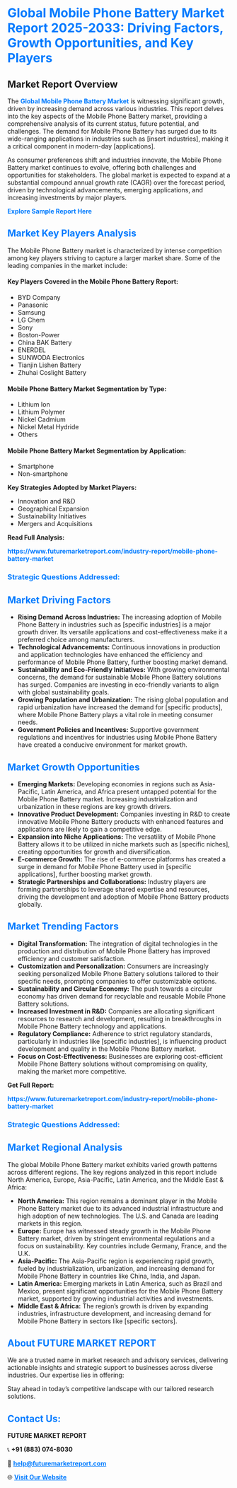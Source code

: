 <h1 style="color: #007BFF;">Global Mobile Phone Battery Market Report 2025-2033: Driving Factors, Growth Opportunities, and Key Players</h1>

<section id="overview">
<h2>Market Report Overview</h2>
<p>The <a href="https://www.futuremarketreport.com/industry-report/mobile-phone-battery-market" style="color: #007BFF; text-decoration: none;"><strong>Global Mobile Phone Battery Market</strong></a> is witnessing significant growth, driven by increasing demand across various industries. This report delves into the key aspects of the Mobile Phone Battery market, providing a comprehensive analysis of its current status, future potential, and challenges. The demand for Mobile Phone Battery has surged due to its wide-ranging applications in industries such as [insert industries], making it a critical component in modern-day [applications].</p>
<p>As consumer preferences shift and industries innovate, the Mobile Phone Battery market continues to evolve, offering both challenges and opportunities for stakeholders. The global market is expected to expand at a substantial compound annual growth rate (CAGR) over the forecast period, driven by technological advancements, emerging applications, and increasing investments by major players.</p>
</section>

<section id="overview">
<p><a href="https://www.futuremarketreport.com/request-sample/reportId=90321" style="color: #007BFF; text-decoration: none;"><strong>Explore Sample Report Here</strong></a></p>
</section>

<section id="key-players">
<h2 style="color: #007BFF;">Market Key Players Analysis</h2>
<p>The Mobile Phone Battery market is characterized by intense competition among key players striving to capture a larger market share. Some of the leading companies in the market include:</p>
<h4>Key Players Covered in the Mobile Phone Battery Report:</h4>
<ul><li>BYD Company</li><li>Panasonic</li><li>Samsung</li><li>LG Chem</li><li>Sony</li><li>Boston-Power</li><li>China BAK Battery</li><li>ENERDEL</li><li>SUNWODA Electronics</li><li>Tianjin Lishen Battery</li><li>Zhuhai Coslight Battery</li></ul>
<h4>Mobile Phone Battery Market Segmentation by Type:</h4>
<ul><li>Lithium Ion</li><li>Lithium Polymer</li><li>Nickel Cadmium</li><li>Nickel Metal Hydride</li><li>Others</li></ul>

<h4>Mobile Phone Battery Market Segmentation by Application:</h4>
<ul><li>Smartphone</li><li>Non-smartphone</li></ul>
<p><strong>Key Strategies Adopted by Market Players:</strong></p>
<ul>
<li>Innovation and R&D</li>
<li>Geographical Expansion</li>
<li>Sustainability Initiatives</li>
<li>Mergers and Acquisitions</li>
</ul>
</section>

<section>
<p><strong>Read Full Analysis: </strong></p><a href="https://www.futuremarketreport.com/industry-report/mobile-phone-battery-market" style="color: #007BFF; text-decoration: none;"><strong>https://www.futuremarketreport.com/industry-report/mobile-phone-battery-market</strong></a>
<h3 style="color: #007BFF;">Strategic Questions Addressed:</h3>
</section>

<section id="driving-factors">
<h2 style="color: #007BFF;">Market Driving Factors</h2>
<ul>
<li><strong>Rising Demand Across Industries:</strong> The increasing adoption of Mobile Phone Battery in industries such as [specific industries] is a major growth driver. Its versatile applications and cost-effectiveness make it a preferred choice among manufacturers.</li>
<li><strong>Technological Advancements:</strong> Continuous innovations in production and application technologies have enhanced the efficiency and performance of Mobile Phone Battery, further boosting market demand.</li>
<li><strong>Sustainability and Eco-Friendly Initiatives:</strong> With growing environmental concerns, the demand for sustainable Mobile Phone Battery solutions has surged. Companies are investing in eco-friendly variants to align with global sustainability goals.</li>
<li><strong>Growing Population and Urbanization:</strong> The rising global population and rapid urbanization have increased the demand for [specific products], where Mobile Phone Battery plays a vital role in meeting consumer needs.</li>
<li><strong>Government Policies and Incentives:</strong> Supportive government regulations and incentives for industries using Mobile Phone Battery have created a conducive environment for market growth.</li>
</ul>
</section>

<section id="growth-opportunities">
<h2 style="color: #007BFF;">Market Growth Opportunities</h2>
<ul>
<li><strong>Emerging Markets:</strong> Developing economies in regions such as Asia-Pacific, Latin America, and Africa present untapped potential for the Mobile Phone Battery market. Increasing industrialization and urbanization in these regions are key growth drivers.</li>
<li><strong>Innovative Product Development:</strong> Companies investing in R&D to create innovative Mobile Phone Battery products with enhanced features and applications are likely to gain a competitive edge.</li>
<li><strong>Expansion into Niche Applications:</strong> The versatility of Mobile Phone Battery allows it to be utilized in niche markets such as [specific niches], creating opportunities for growth and diversification.</li>
<li><strong>E-commerce Growth:</strong> The rise of e-commerce platforms has created a surge in demand for Mobile Phone Battery used in [specific applications], further boosting market growth.</li>
<li><strong>Strategic Partnerships and Collaborations:</strong> Industry players are forming partnerships to leverage shared expertise and resources, driving the development and adoption of Mobile Phone Battery products globally.</li>
</ul>
</section>

<section id="trending-factors">
<h2 style="color: #007BFF;">Market Trending Factors</h2>
<ul>
<li><strong>Digital Transformation:</strong> The integration of digital technologies in the production and distribution of Mobile Phone Battery has improved efficiency and customer satisfaction.</li>
<li><strong>Customization and Personalization:</strong> Consumers are increasingly seeking personalized Mobile Phone Battery solutions tailored to their specific needs, prompting companies to offer customizable options.</li>
<li><strong>Sustainability and Circular Economy:</strong> The push towards a circular economy has driven demand for recyclable and reusable Mobile Phone Battery solutions.</li>
<li><strong>Increased Investment in R&D:</strong> Companies are allocating significant resources to research and development, resulting in breakthroughs in Mobile Phone Battery technology and applications.</li>
<li><strong>Regulatory Compliance:</strong> Adherence to strict regulatory standards, particularly in industries like [specific industries], is influencing product development and quality in the Mobile Phone Battery market.</li>
<li><strong>Focus on Cost-Effectiveness:</strong> Businesses are exploring cost-efficient Mobile Phone Battery solutions without compromising on quality, making the market more competitive.</li>
</ul>
</section>

<section>
<p><strong>Get Full Report: </strong></p><a href="https://www.futuremarketreport.com/industry-report/mobile-phone-battery-market" style="color: #007BFF; text-decoration: none;"><strong>https://www.futuremarketreport.com/industry-report/mobile-phone-battery-market</strong></a>
<h3 style="color: #007BFF;">Strategic Questions Addressed:</h3>
</section>


<section id="regional-analysis">
<h2 style="color: #007BFF;">Market Regional Analysis</h2>
<p>The global Mobile Phone Battery market exhibits varied growth patterns across different regions. The key regions analyzed in this report include North America, Europe, Asia-Pacific, Latin America, and the Middle East & Africa:</p>
<ul>
<li><strong>North America:</strong> This region remains a dominant player in the Mobile Phone Battery market due to its advanced industrial infrastructure and high adoption of new technologies. The U.S. and Canada are leading markets in this region.</li>
<li><strong>Europe:</strong> Europe has witnessed steady growth in the Mobile Phone Battery market, driven by stringent environmental regulations and a focus on sustainability. Key countries include Germany, France, and the U.K.</li>
<li><strong>Asia-Pacific:</strong> The Asia-Pacific region is experiencing rapid growth, fueled by industrialization, urbanization, and increasing demand for Mobile Phone Battery in countries like China, India, and Japan.</li>
<li><strong>Latin America:</strong> Emerging markets in Latin America, such as Brazil and Mexico, present significant opportunities for the Mobile Phone Battery market, supported by growing industrial activities and investments.</li>
<li><strong>Middle East & Africa:</strong> The region’s growth is driven by expanding industries, infrastructure development, and increasing demand for Mobile Phone Battery in sectors like [specific sectors].</li>
</ul>
</section>

<footer>
<h2 style="color: #007BFF;">About FUTURE MARKET REPORT</h2>
<p>We are a trusted name in market research and advisory services, delivering actionable insights and strategic support to businesses across diverse industries. Our expertise lies in offering:</p>

<p>Stay ahead in today’s competitive landscape with our tailored research solutions.</p>

<h2 style="color: #007BFF;">Contact Us:</h2>
<p><strong>FUTURE MARKET REPORT</strong></p>
<p>📞 <strong>+91 (883) 074-8030</strong></p>
<p>📧 <strong><a href="mailto:help@futuremarketreport.com" style="color: #007BFF;">help@futuremarketreport.com</a></strong></p>
<p>🌐 <strong><a href="https://www.futuremarketreport.com/" style="color: #007BFF;">Visit Our Website</a></strong></p>
</footer>
